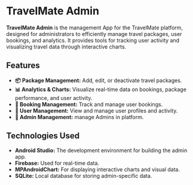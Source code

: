 # TravelMate Admin

**TravelMate Admin** is the management App for the TravelMate platform, designed for administrators to efficiently manage travel packages, user bookings, and  analytics. It provides tools for tracking user activity and visualizing travel data through interactive charts.

## Features

- **📦 Package Management:** Add, edit, or deactivate travel packages.
- **📊 Analytics & Charts:** Visualize real-time data on bookings, package performance, and user activity.
- **📅 Booking Management:** Track and manage user bookings.
- **📱 User Management:** View and manage user profiles and activity.
- **📱 Admin Management:** manage Admins in platform.

## Technologies Used

- **Android Studio:** The development environment for building the admin app.
- **Firebase:** Used for real-time data.
- **MPAndroidChart:** For displaying interactive charts and visual data.
- **SQLite:** Local database for storing admin-specific data.
